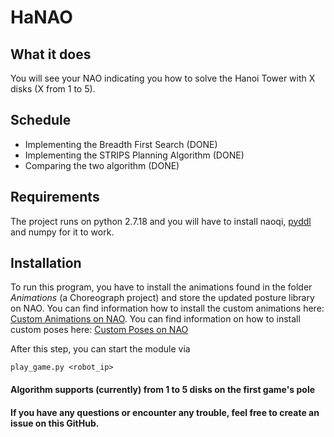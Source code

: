 # HaNAO 

## What it does
You will see your NAO indicating you how to solve the Hanoi Tower with X disks (X from 1 to 5).

## Schedule
 - Implementing the Breadth First Search (DONE)
 - Implementing the STRIPS Planning Algorithm (DONE)
 - Comparing the two algorithm (DONE)

## Requirements
The project runs on python 2.7.18 and you will have to install naoqi, [pyddl](https://github.com/garydoranjr/pyddl) and numpy for it to work.

## Installation
To run this program, you have to install the animations found in the folder _Animations_ (a Choreograph project) and store the updated posture library on NAO. 
You can find information how to install the custom animations here: [Custom Animations on NAO](https://sebastianwallkoetter.wordpress.com/2019/05/19/custom-animations-during-speech/). 
You can find information on how to install custom poses here: [Custom Poses on NAO](https://sebastianwallkoetter.wordpress.com/2019/04/05/the-hidden-potential-of-nao-and-pepper-custom-robot-postures-in-naoqi-v2-4/)

After this step, you can start the module via

    play_game.py <robot_ip>
 
#### Algorithm supports (currently) from 1 to 5 disks on the first game's pole

#### If you have any questions or encounter any trouble, feel free to create an issue on this GitHub.

